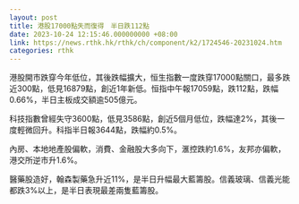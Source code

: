 ```yaml
---
layout: post
title: 港股17000點失而復得　半日跌112點
date: 2023-10-24 12:15:46.000000000 +08:00
link: https://news.rthk.hk/rthk/ch/component/k2/1724546-20231024.htm
categories: rthk
---
```


港股開市跌穿今年低位，其後跌幅擴大，恒生指數一度跌穿17000點關口，最多跌近300點，低見16879點，創近1年新低。恒指中午報17059點，跌112點，跌幅0.66%，半日主板成交額逾505億元。

科技指數曾經失守3600點，低見3586點，創近5個月低位，跌幅達2%，其後一度輕微回升。科指半日報3644點，跌幅約0.5%。

內房、本地地產股偏軟，消費、金融股大多向下，滙控跌約1.6%，友邦亦偏軟，港交所逆市升1.6%。

醫藥股造好，翰森製藥急升近11%，是半日升幅最大藍籌股。信義玻璃、信義光能都跌3%以上，是半日表現最差兩隻藍籌股。
